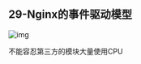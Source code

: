## 29-Nginx的事件驱动模型
![img](https://raw.githubusercontent.com/fanpan26/nginx-study/master/nginx/nginx-29-20190410194001.png)

不能容忍第三方的模块大量使用CPU